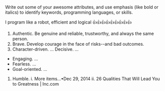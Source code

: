 Write out some of your awesome attributes, and use emphasis (like bold or italics) to identify keywords, programming languages, or skills. 

I program like a robot, efficient and logical 	:+1::+1::+1::+1::+1::+1::+1::+1::+1: 

1. Authentic. Be genuine and reliable, trustworthy, and always the same person.
2. Brave. Develop courage in the face of risks--and bad outcomes.
3. Character-driven. ...
Decisive. ...
* Engaging. ...
* Fearless. ...
* Goal-oriented. ...
1. Humble.
  i. More items...•Dec 29, 2014
  ii. 26 Qualities That Will Lead You to Greatness | Inc.com
